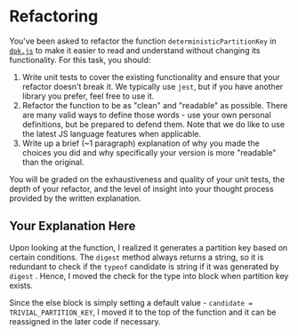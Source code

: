 # Refactoring

You've been asked to refactor the function `deterministicPartitionKey` in [`dpk.js`](dpk.js) to make it easier to read and understand without changing its functionality. For this task, you should:

1. Write unit tests to cover the existing functionality and ensure that your refactor doesn't break it. We typically use `jest`, but if you have another library you prefer, feel free to use it.
2. Refactor the function to be as "clean" and "readable" as possible. There are many valid ways to define those words - use your own personal definitions, but be prepared to defend them. Note that we do like to use the latest JS language features when applicable.
3. Write up a brief (~1 paragraph) explanation of why you made the choices you did and why specifically your version is more "readable" than the original.

You will be graded on the exhaustiveness and quality of your unit tests, the depth of your refactor, and the level of insight into your thought process provided by the written explanation.

## Your Explanation Here
Upon looking at the function, I realized it generates a partition key based on certain conditions. The `digest` method always returns a string, so it is redundant to check if the `typeof` candidate is string if it was generated by `digest` . Hence, I moved the check for the type into block when partition key exists.

Since the else block is simply setting a default value - `candidate = TRIVIAL_PARTITION_KEY`, I moved it to the top of the function and it can be reassigned in the later code if necessary.
